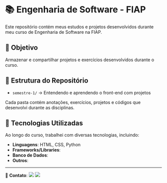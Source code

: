 # 📚 Engenharia de Software - FIAP

Este repositório contém meus estudos e projetos desenvolvidos durante meu curso de Engenharia de Software na FIAP.

## 🎯 Objetivo

Armazenar e compartilhar projetos e exercícios desenvolvidos durante o curso.

## 📁 Estrutura do Repositório

- `semestre-1/` → Entendendo e aprendendo o front-end com projetos

Cada pasta contém anotações, exercícios, projetos e códigos que desenvolvi durante as disciplinas.

## 🚀 Tecnologias Utilizadas

Ao longo do curso, trabalhei com diversas tecnologias, incluindo:

- **Linguagens**: HTML, CSS, Python
- **Frameworks/Libraries**:
- **Banco de Dados**:
- **Outros**:

---

📩 **Contato**: <a href="mailto:stvnreis@gmail.com"><img src="https://img.shields.io/badge/-Gmail-%23333?style=for-the-badge&logo=gmail&logoColor=white" target="_blank"></a> <a href="https://www.linkedin.com/in/steven-reis-629942231" target="_blank"><img src="https://img.shields.io/badge/-LinkedIn-%230077B5?style=for-the-badge&logo=linkedin&logoColor=white" target="_blank"></a> 